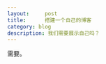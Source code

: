 ```yaml
---
layout:     post
title:      搭建一个自己的博客
category: blog
description: 我们需要展示自己吗？
---
```

需要。
<!-- <meta http-equiv="refresh" content="0.1"> -->